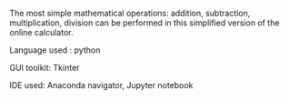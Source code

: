 The most simple mathematical operations: addition, subtraction, multiplication, division can be performed in this simplified version of the online calculator.

Language used : python

GUI toolkit: Tkinter

IDE used: Anaconda navigator, Jupyter notebook

